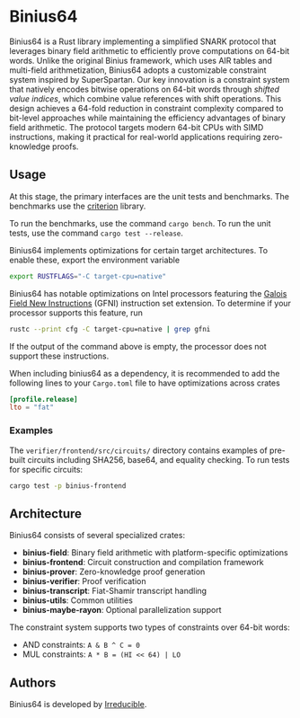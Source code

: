 # Binius64

Binius64 is a Rust library implementing a simplified SNARK protocol that leverages binary field arithmetic to efficiently prove computations on 64-bit words. Unlike the original Binius framework, which uses AIR tables and multi-field arithmetization, Binius64 adopts a customizable constraint system inspired by SuperSpartan. Our key innovation is a constraint system that natively encodes bitwise operations on 64-bit words through *shifted value indices*, which combine value references with shift operations. This design achieves a 64-fold reduction in constraint complexity compared to bit-level approaches while maintaining the efficiency advantages of binary field arithmetic. The protocol targets modern 64-bit CPUs with SIMD instructions, making it practical for real-world applications requiring zero-knowledge proofs.

## Usage

At this stage, the primary interfaces are the unit tests and benchmarks. The benchmarks use the [criterion](https://docs.rs/criterion/0.3.4/criterion/) library.

To run the benchmarks, use the command `cargo bench`. To run the unit tests, use the command `cargo test --release`.

Binius64 implements optimizations for certain target architectures. To enable these, export the environment variable

```bash
export RUSTFLAGS="-C target-cpu=native"
```

Binius64 has notable optimizations on Intel processors featuring the [Galois Field New Instructions](https://networkbuilders.intel.com/solutionslibrary/galois-field-new-instructions-gfni-technology-guide) (GFNI) instruction set extension. To determine if your processor supports this feature, run

```bash
rustc --print cfg -C target-cpu=native | grep gfni
```

If the output of the command above is empty, the processor does not support these instructions.

When including binius64 as a dependency, it is recommended to add the following lines to your `Cargo.toml` file to have optimizations across crates

```toml
[profile.release]
lto = "fat"
```

### Examples

The `verifier/frontend/src/circuits/` directory contains examples of pre-built circuits including SHA256, base64, and equality checking. To run tests for specific circuits:

```bash
cargo test -p binius-frontend
```

## Architecture

Binius64 consists of several specialized crates:

- **binius-field**: Binary field arithmetic with platform-specific optimizations
- **binius-frontend**: Circuit construction and compilation framework
- **binius-prover**: Zero-knowledge proof generation
- **binius-verifier**: Proof verification
- **binius-transcript**: Fiat-Shamir transcript handling
- **binius-utils**: Common utilities
- **binius-maybe-rayon**: Optional parallelization support

The constraint system supports two types of constraints over 64-bit words:
- AND constraints: `A & B ^ C = 0`
- MUL constraints: `A * B = (HI << 64) | LO`

## Authors

Binius64 is developed by [Irreducible](https://www.irreducible.com).